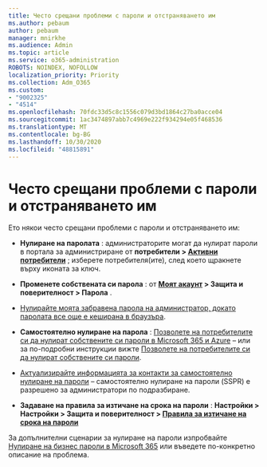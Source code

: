 ```yaml
---
title: Често срещани проблеми с пароли и отстраняването им
ms.author: pebaum
author: pebaum
manager: mnirkhe
ms.audience: Admin
ms.topic: article
ms.service: o365-administration
ROBOTS: NOINDEX, NOFOLLOW
localization_priority: Priority
ms.collection: Adm_O365
ms.custom:
- "9002325"
- "4514"
ms.openlocfilehash: 70fdc33d5c8c1556c079d3bd1864c27ba0acce04
ms.sourcegitcommit: 1ac3474897abb7c4969e222f934294e05f468536
ms.translationtype: MT
ms.contentlocale: bg-BG
ms.lasthandoff: 10/30/2020
ms.locfileid: "48815891"
---
```

# <a name="common-password-issues-and-resolutions"></a>Често срещани проблеми с пароли и отстраняването им

Ето някои често срещани проблеми с пароли и отстраняването им:

- **Нулиране на паролата** : администраторите могат да нулират пароли в портала за администриране от **потребители > [Активни потребители](https://portal.office.com/adminportal/home#/users)** ; изберете потребителя(ите), след което щракнете върху иконата за ключ.

- **Променете собствената си парола** : от **[Моят акаунт](https://portal.office.com/account/#home) > Защита и поверителност > Парола** .

- [Нулирайте моята забравена парола на администратор, докато паролата все още е кеширана в браузъра](https://docs.microsoft.com/microsoft-365/admin/add-users/reset-passwords?view=o365-worldwide#reset-my-admin-password).

- **Самостоятелно нулиране на парола** : [Позволете на потребителите си да нулират собствените си пароли в Microsoft 365 и Azure](https://portal.office.com/adminportal/home#/SettingsMultiPivot/:/Settings/L1/SelfServiceReset) – или за по-подробни инструкции вижте [Позволете на потребителите си да нулират собствените си пароли](https://docs.microsoft.com/microsoft-365/admin/add-users/let-users-reset-passwords).

- [Актуализирайте информацията за контакти за самостоятелно нулиране на пароли](https://go.microsoft.com/fwlink/?linkid=849451) – самостоятелно нулиране на пароли (SSPR) е разрешено за администратори по подразбиране. 

- **Задаване на правила за изтичане на срока на пароли** : **Настройки > Настройки > Защита и поверителност > [Правила за изтичане на срока на пароли](https://admin.microsoft.com/AdminPortal/Home#/SettingsMultiPivot/:/Settings/L1/PasswordPolicy)**

За допълнителни сценарии за нулиране на пароли изпробвайте [Нулиране на бизнес пароли в Microsoft 365](https://docs.microsoft.com/microsoft-365/admin/add-users/reset-passwords) или въведете по-конкретно описание на проблема.
